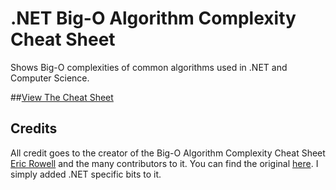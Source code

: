 # .NET Big-O Algorithm Complexity Cheat Sheet
Shows Big-O complexities of common algorithms used in .NET and Computer Science.

##[View The Cheat Sheet](https://rawgit.com/rehansaeed/.NET-Big-O-Algorithm-Complexity-Cheat-Sheet/master/Cheat%20Sheet.html)

## Credits

All credit goes to the creator of the Big-O Algorithm Complexity Cheat Sheet [Eric Rowell](https://twitter.com/ericdrowell) and the many contributors to it. You can find the original [here](http://bigocheatsheet.com/). I simply added .NET specific bits to it.
